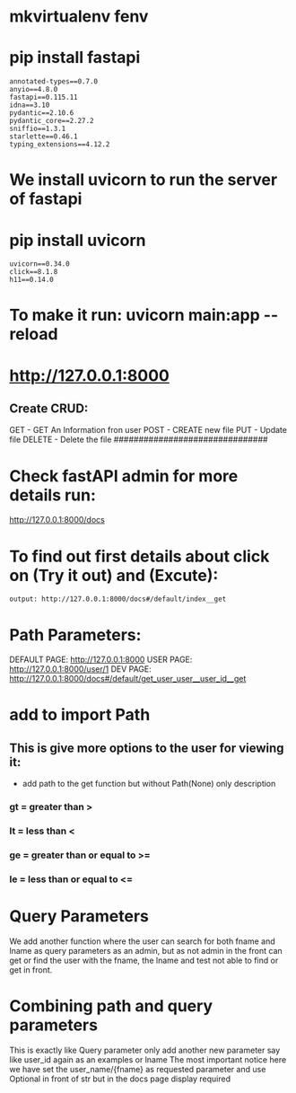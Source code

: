 # mkvirtualenv fenv

# pip install fastapi
	annotated-types==0.7.0
	anyio==4.8.0
	fastapi==0.115.11
	idna==3.10
	pydantic==2.10.6
	pydantic_core==2.27.2
	sniffio==1.3.1
	starlette==0.46.1
	typing_extensions==4.12.2

# We install uvicorn to run the server of fastapi
# pip install uvicorn
	uvicorn==0.34.0
	click==8.1.8
	h11==0.14.0

# To make it run: uvicorn main:app --reload
# http://127.0.0.1:8000

## Create CRUD:
GET - GET An Information fron user
POST - CREATE new file
PUT - Update file
DELETE - Delete the file
###############################

# Check fastAPI admin for more details run:
http://127.0.0.1:8000/docs 

# To find out first details about click on (Try it out) and (Excute):
	output: http://127.0.0.1:8000/docs#/default/index__get

# Path Parameters:
DEFAULT PAGE: http://127.0.0.1:8000
USER PAGE: http://127.0.0.1:8000/user/1
DEV PAGE: http://127.0.0.1:8000/docs#/default/get_user_user__user_id__get

# add to import Path
## This is give more options to the user for viewing it: 
- add path to the get function but without Path(None) only description

### gt = greater than >
### lt = less than <
### ge = greater than or equal to >= 
### le = less than or equal to <=

# Query Parameters
We add another function where the user can search for both fname and lname as query parameters as an admin, but
as not admin in the front can get or find the user with the fname, the lname and test not able to find or get in front.

# Combining path and query parameters
This is exactly like Query parameter only add another new parameter say like user_id again as an examples or lname
The most important notice here we have set the user_name/{fname} as requested parameter and use Optional in front of str but
in the docs page display required
